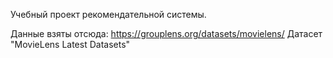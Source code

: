 Учебный проект рекомендательной системы.

Данные взяты отсюда:
https://grouplens.org/datasets/movielens/
Датасет "MovieLens Latest Datasets"

